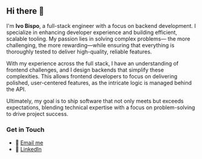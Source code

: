 ## Hi there 👋

I'm **Ivo Bispo**, a full-stack engineer with a focus on backend development. I specialize in enhancing developer experience and building efficient, scalable tooling. My passion lies in solving complex problems— the more challenging, the more rewarding—while ensuring that everything is thoroughly tested to deliver high-quality, reliable features.

With my experience across the full stack, I have an understanding of frontend challenges, and I design backends that simplify these complexities. This allows frontend developers to focus on delivering polished, user-centered features, as the intricate logic is managed behind the API.

Ultimately, my goal is to ship software that not only meets but exceeds expectations, blending technical expertise with a focus on problem-solving to drive project success.

### Get in Touch
- 📧 [Email me](mailto:ivoafobispo@gmail.com)
- 🔗 [LinkedIn](https://linkedin.com/in/ivoafonsobispo)
